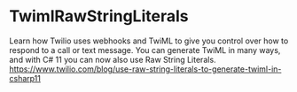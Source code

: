 # TwimlRawStringLiterals
Learn how Twilio uses webhooks and TwiML to give you control over how to respond to a call or text message. 
You can generate TwiML in many ways, and with C# 11 you can now also use Raw String Literals.
https://www.twilio.com/blog/use-raw-string-literals-to-generate-twiml-in-csharp11

